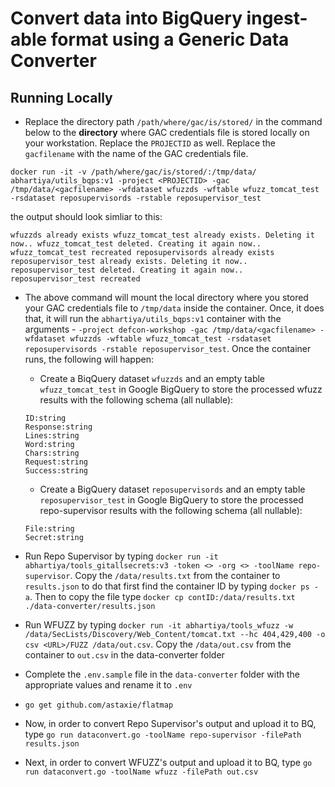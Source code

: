 # Convert data into BigQuery ingest-able format using a Generic Data Converter

## Running Locally
* Replace the directory path `/path/where/gac/is/stored/` in the command below to the **directory** where GAC credentials file is stored locally on your workstation. Replace the `PROJECTID` as well. Replace the `gacfilename` with the name of the GAC credentials file.

`docker run -it -v /path/where/gac/is/stored/:/tmp/data/ abhartiya/utils_bqps:v1 -project <PROJECTID> -gac /tmp/data/<gacfilename> -wfdataset wfuzzds -wftable wfuzz_tomcat_test -rsdataset reposupervisords -rstable reposupervisor_test` 

the output should look simliar to this: 

`wfuzzds already exists
wfuzz_tomcat_test already exists. Deleting it now..
wfuzz_tomcat_test deleted. Creating it again now..
wfuzz_tomcat_test recreated
reposupervisords already exists
reposupervisor_test already exists. Deleting it now..
reposupervisor_test deleted. Creating it again now..
reposupervisor_test recreated`

* The above command will mount the local directory where you stored your GAC credentials file to `/tmp/data` inside the container. Once, it does that, it will run the `abhartiya/utils_bqps:v1` container with the arguments - `-project defcon-workshop -gac /tmp/data/<gacfilename> -wfdataset wfuzzds -wftable wfuzz_tomcat_test -rsdataset reposupervisords -rstable reposupervisor_test`. Once the container runs, the following will happen:

    * Create a BiqQuery dataset `wfuzzds` and an empty table `wfuzz_tomcat_test` in Google BigQuery to store the processed wfuzz results with the following schema (all nullable):

    ```
    ID:string
    Response:string
    Lines:string
    Word:string
    Chars:string
    Request:string
    Success:string
    ```

    * Create a BigQuery dataset `reposupervisords` and an empty table `reposupervisor_test` in Google BigQuery to store the processed repo-supervisor results with the following schema (all nullable):

    ```
    File:string
    Secret:string
    ```

* Run Repo Supervisor by typing `docker run -it abhartiya/tools_gitallsecrets:v3 -token <> -org <> -toolName repo-supervisor`. Copy the `/data/results.txt` from the container to `results.json` to do that first find the container ID by typing `docker ps -a`.  Then to copy the file type `docker cp contID:/data/results.txt ./data-converter/results.json`

* Run WFUZZ by typing `docker run -it abhartiya/tools_wfuzz -w /data/SecLists/Discovery/Web_Content/tomcat.txt --hc 404,429,400 -o csv <URL>/FUZZ /data/out.csv`. Copy the `/data/out.csv` from the container to `out.csv` in the data-converter folder

* Complete the `.env.sample` file in the `data-converter` folder with the appropriate values and rename it to `.env`

* `go get github.com/astaxie/flatmap`

* Now, in order to convert Repo Supervisor's output and upload it to BQ, type `go run dataconvert.go -toolName repo-supervisor -filePath results.json`

* Next, in order to convert WFUZZ's output and upload it to BQ, type `go run dataconvert.go -toolName wfuzz -filePath out.csv`
